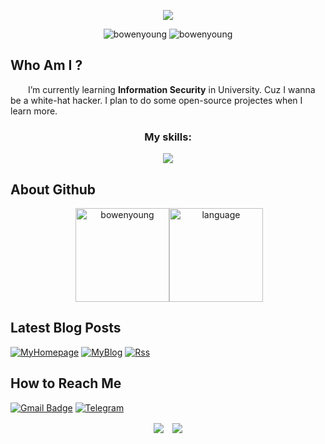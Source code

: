 <p align="center"><img src="https://kjimg10.360buyimg.com/ott/jfs/t1/37211/40/17490/71473/6335743dE1608e1c8/dc464a938767e657.png"></p>
<p align="center"> <img src="https://komarev.com/ghpvc/?username=bowenyoung&label=Profile%20views&color=0e75b6&style=flat" alt="bowenyoung" /> <img src="https://visitor-badge.glitch.me/badge?page_id=bowenyoung.profile" alt="bowenyoung" /></p>

## Who Am I ?
&emsp;&emsp;I’m currently learning **Information Security** in University. Cuz I wanna be a white-hat hacker. I plan to do some open-source projectes when I learn more.

<h3 align="center">My skills:</h3>
<p align="center">
  <a href="https://skillicons.dev">
    <img src="https://skillicons.dev/icons?i=linux,bash,vim,c,cpp,cmake,md,html,css,js,tailwind,vue,docker,git,githubactions,mysql,heroku,matlab,arduino,ps,pr&perline=7" />
  </a>
</p>

## About Github
<p align="center">&nbsp;<img align="center" height="150px" src="https://github-readme-stats.vercel.app/api?username=bowenyoung&show_icons=true&locale=en&theme=radical" alt="bowenyoung" /><img align="center" height="150px" src="https://github-readme-stats.vercel.app/api/top-langs/?username=BowenYoung&layout=compact&theme=dracula" alt="language" /></p>


## Latest Blog Posts
<!-- BLOG-POST-LIST:START -->
<!-- BLOG-POST-LIST:END -->
[![MyHomepage](	https://img.shields.io/badge/Homepage-000000?style=for-the-badge&logo=About.me&logoColor=white)](https://i.bowenyoung.cn)
[![MyBlog](	https://img.shields.io/badge/Blog-0E83CD?style=for-the-badge&logo=Hexo&logoColor=white)](https://bowenyoung.cn)
[![Rss](https://img.shields.io/badge/rss-F88900?style=for-the-badge&logo=rss&logoColor=white)](https://bowenyoung.cn/atom.xml)

## How to Reach Me
[![Gmail Badge](https://img.shields.io/badge/Gmail-D14836?style=for-the-badge&logo=gmail&logoColor=white=mailto:yys958257943@gmail.com)](mailto:yys958257943@gmail.com)
[![Telegram](https://img.shields.io/badge/Telegram-2CA5E0?style=for-the-badge&logo=telegram&logoColor=white)](https://t.me/BowenYoung)

<p align="center"><img align="center" src="https://img.shields.io/badge/Made%20with-Markdown-1f425f.svg" />&emsp;<img align="center" src="https://img.shields.io/badge/Ask%20me-anything-1abc9c.svg" /></p>
